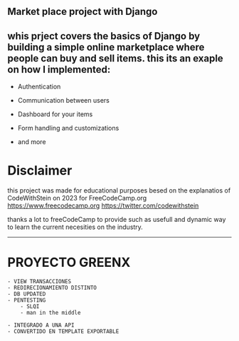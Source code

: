 ## Market place project with Django
whis prject covers the basics of Django by building a simple online marketplace where people can buy and sell items. this its an exaple on how I implemented:
----
- Authentication 

- Communication between users

- Dashboard for your items

- Form handling and customizations

- and more

# Disclaimer 

this project was made for educational purposes
besed on the explanatios of CodeWithStein on 2023 for FreeCodeCamp.org
https://www.freecodecamp.org
https://twitter.com/codewithstein

thanks a lot to freeCodeCamp to provide such as usefull and dynamic way to learn the current necesities on the industry.

---

# PROYECTO GREENX

	- VIEW TRANSACCIONES 
	- REDIRECIONAMIENTO DISTINTO
	- DB UPDATED
	- PENTESTING
		- SLQI
		- man in the middle

	- INTEGRADO A UNA API
	- CONVERTIDO EN TEMPLATE EXPORTABLE
